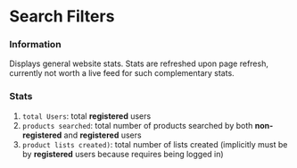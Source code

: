 # Search Filters

### Information

Displays general website stats. Stats are refreshed upon page refresh, currently not worth a live feed for such complementary stats.

### Stats
1. `total Users`: total **registered** users
2. `products searched`: total number of products searched by both **non-registered** and **registered** users
3. `product lists created)`: total number of lists created (implicitly must be by **registered** users because requires being logged in)